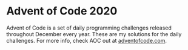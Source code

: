 # Advent of Code 2020

Advent of Code is a set of daily programming challenges released throughout December every year. These are my solutions for the daily challenges.  For more info, check AOC out at [adventofcode.com](http://adventofcode.com).  
